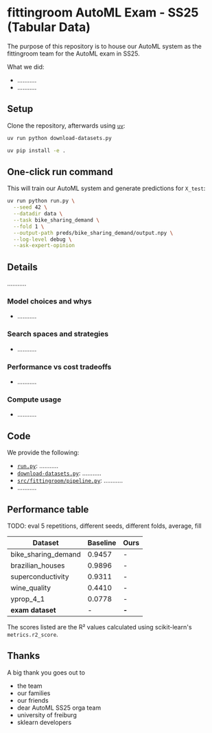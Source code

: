 # fittingroom AutoML Exam - SS25 (Tabular Data)

The purpose of this repository is to house our AutoML system as the fittingroom team for the AutoML exam in SS25.

What we did:
- ...........
- ...........


## Setup

Clone the repository, afterwards using [`uv`](https://github.com/astral-sh/uv):

```bash
uv run python download-datasets.py
```

```bash
uv pip install -e .
```

## One-click run command

This will train our AutoML system and generate predictions for `X_test`:

```bash
uv run python run.py \
  --seed 42 \
  --datadir data \
  --task bike_sharing_demand \
  --fold 1 \
  --output-path preds/bike_sharing_demand/output.npy \
  --log-level debug \
  --ask-expert-opinion
```


## Details

...........

### Model choices and whys

- ...........

### Search spaces and strategies

- ...........

### Performance vs cost tradeoffs

- ...........

### Compute usage

- ...........


## Code

We provide the following:

- [`run.py`](./run.py): ...........
- [`download-datasets.py`](./download-datasets.py): ...........
- [`src/fittingroom/pipeline.py`](./src/fittingroom/pipeline.py): ...........
- ...........


## Performance table

TODO: eval 5 repetitions, different seeds, different folds, average, fill

| Dataset             | Baseline | Ours |
| ------------------- | -------- | ---- |
| bike_sharing_demand | 0.9457   | - |
| brazilian_houses    | 0.9896   | - |
| superconductivity   | 0.9311   | - |
| wine_quality        | 0.4410   | - |
| yprop_4_1           | 0.0778   | - |
| **exam dataset**    | -        | **-** |

The scores listed are the R² values calculated using scikit-learn's `metrics.r2_score`.

## Thanks

A big thank you goes out to
- the team
- our families
- our friends
- dear AutoML SS25 orga team
- university of freiburg
- sklearn developers
